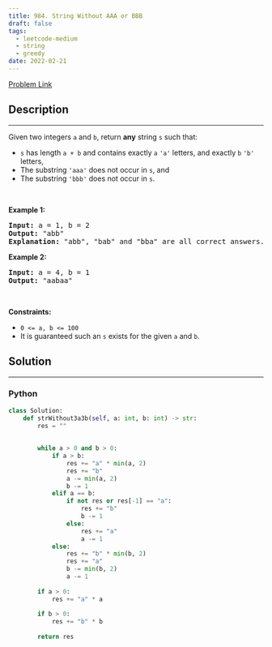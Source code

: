```yaml
---
title: 984. String Without AAA or BBB
draft: false
tags: 
  - leetcode-medium
  - string
  - greedy
date: 2022-02-21
---
```


[Problem Link](https://leetcode.com/problems/string-without-aaa-or-bbb/)

## Description

---
<p>Given two integers <code>a</code> and <code>b</code>, return <strong>any</strong> string <code>s</code> such that:</p>

<ul>
	<li><code>s</code> has length <code>a + b</code> and contains exactly <code>a</code> <code>&#39;a&#39;</code> letters, and exactly <code>b</code> <code>&#39;b&#39;</code> letters,</li>
	<li>The substring <code>&#39;aaa&#39;</code> does not occur in <code>s</code>, and</li>
	<li>The substring <code>&#39;bbb&#39;</code> does not occur in <code>s</code>.</li>
</ul>

<p>&nbsp;</p>
<p><strong class="example">Example 1:</strong></p>

<pre>
<strong>Input:</strong> a = 1, b = 2
<strong>Output:</strong> &quot;abb&quot;
<strong>Explanation:</strong> &quot;abb&quot;, &quot;bab&quot; and &quot;bba&quot; are all correct answers.
</pre>

<p><strong class="example">Example 2:</strong></p>

<pre>
<strong>Input:</strong> a = 4, b = 1
<strong>Output:</strong> &quot;aabaa&quot;
</pre>

<p>&nbsp;</p>
<p><strong>Constraints:</strong></p>

<ul>
	<li><code>0 &lt;= a, b &lt;= 100</code></li>
	<li>It is guaranteed such an <code>s</code> exists for the given <code>a</code> and <code>b</code>.</li>
</ul>


## Solution

---
### Python
``` py title='string-without-aaa-or-bbb'
class Solution:
    def strWithout3a3b(self, a: int, b: int) -> str:
        res = ""
        
        
        while a > 0 and b > 0:
            if a > b:
                res += "a" * min(a, 2)
                res += "b"
                a -= min(a, 2)
                b -= 1
            elif a == b:
                if not res or res[-1] == "a":
                    res += "b"
                    b -= 1
                else:
                    res += "a"
                    a -= 1
            else:
                res += "b" * min(b, 2)
                res += "a"
                b -= min(b, 2)
                a -= 1
        
        if a > 0:
            res += "a" * a
        
        if b > 0:
            res += "b" * b
        
        return res
```


